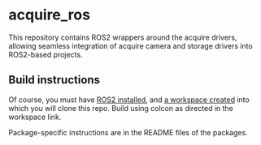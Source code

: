 # acquire_ros

This repository contains ROS2 wrappers around the acquire drivers, allowing seamless integration of acquire camera and storage drivers into ROS2-based projects.

## Build instructions
Of course, you must have [ROS2 installed](https://docs.ros.org/en/rolling/Installation.html), and [a workspace created](https://docs.ros.org/en/rolling/Tutorials/Beginner-Client-Libraries/Colcon-Tutorial.html#create-a-workspace) into which you will clone this repo.  Build using colcon as directed in the workspace link.

Package-specific instructions are in the README files of the packages. 